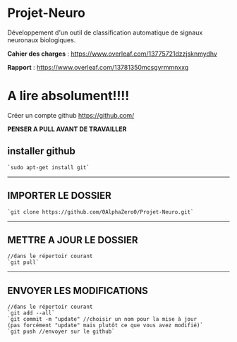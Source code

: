 # Projet-Neuro
Développement d'un outil de classification automatique de signaux neuronaux biologiques.



**Cahier des charges** : https://www.overleaf.com/13775721dzzjsknmydhv

**Rapport** : https://www.overleaf.com/13781350mcsgyrmmnxxg



# A lire absolument!!!!

Créer un compte github https://github.com/

**PENSER A PULL AVANT DE TRAVAILLER**

## installer github

	`sudo apt-get install git`

---

## IMPORTER LE DOSSIER

	`git clone https://github.com/0AlphaZero0/Projet-Neuro.git`

---

## METTRE A JOUR LE DOSSIER

	//dans le répertoir courant
	`git pull`

---

## ENVOYER LES MODIFICATIONS

	//dans le répertoir courant
	`git add --all`
	`git commit -m "update" //choisir un nom pour la mise à jour 
	(pas forcément "update" mais plutôt ce que vous avez modifié)`
	`git push //envoyer sur le github`
